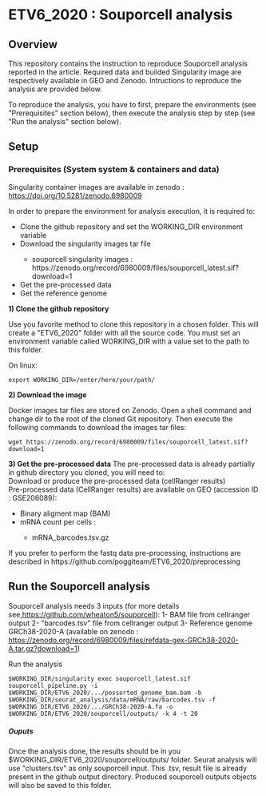 # ETV6_2020 : Souporcell analysis

## Overview

This repository contains the instruction to reproduce Souporcell analysis reported in the article.
Required data and builded Singularity image are respectively available in GEO and Zenodo. 
Intructions to reproduce the analysis are provided below.

To reproduce the analysis, you have to first, prepare the environments (see "Prerequisites" section below), then execute the analysis step by step (see "Run the analysis" section below).

## Setup

### Prerequisites (System system & containers and data)

Singularity container images are available in zenodo : https://doi.org/10.5281/zenodo.6980009

In order to prepare the environment for analysis execution, it is required to:

<ul>
<li> Clone the github repository and set the WORKING_DIR environment variable</li> 
<li> Download the singularity images tar file</li> 
<ul>
<li> souporcell singularity images : https://zenodo.org/record/6980009/files/souporcell_latest.sif?download=1</li>
</ul> 
<li> Get the pre-processed data
<li> Get the reference genome
</ul>

<b>1) Clone the github repository</b>

Use you favorite method to clone this repository in a chosen folder. This will create a "ETV6_2020" folder with all the source code. You must set an environment variable called WORKING_DIR with a value set to the path to this folder.

On linux:
<pre><code>export WORKING_DIR=/enter/here/your/path/</pre></code>



<b>2) Download the image</b>

Docker images tar files are stored on Zenodo. Open a shell command and change dir to the root of the cloned Git repository. Then execute the following commands to download the images tar files:


<pre><code>wget https://zenodo.org/record/6980009/files/souporcell_latest.sif?download=1</pre></code>


<b>3) Get the pre-processed data</b>
The pre-processed data is already partially in github directory you cloned, you will need to:<br>
Download or produce the pre-processed data (cellRanger results) <br>
Pre-processed data (CellRanger results) are available on GEO (accession ID : GSE206089): <br>
<ul>
  <li>Binary aligment map (BAM) </li>
	<li>mRNA count per cells : </li>
	<ul>
	<li>mRNA_barcodes.tsv.gz</li>
	</ul>
</ul>
If you prefer to perform the fastq data pre-processing, instructions are described in https://github.com/poggiteam/ETV6_2020/preprocessing <br>

## Run the Souporcell analysis 

Souporcell analysis needs 3 inputs (for more details see,https://github.com/wheaton5/souporcell):
1- BAM file from cellranger output
2- "barcodes.tsv" file from cellranger output
3- Reference genome GRCh38-2020-A (available on zenodo : https://zenodo.org/record/6980009/files/refdata-gex-GRCh38-2020-A.tar.gz?download=1)

Run the analysis

<pre><code>$WORKING_DIR/singularity exec souporcell_latest.sif souporcell_pipeline.py -i $WORKING_DIR/ETV6_2020/.../possorted_genome_bam.bam -b $WORKING_DIR/seurat_analysis/data/mRNA/raw/barcodes.tsv -f $WORKING_DIR/ETV6_2020/.../GRCh38-2020-A.fa -o $WORKING_DIR/ETV6_2020/souporcell/outputs/ -k 4 -t 20</pre></code>


##### Ouputs

Once the analysis done, the results should be in you $WORKING_DIR/ETV6_2020/souporcell/outputs/ folder. Seurat analysis will use "clusters.tsv" as only souporcell input.
This .tsv, result file is already present in the github output directory. Produced souporcell outputs objects will also be saved to this folder.
